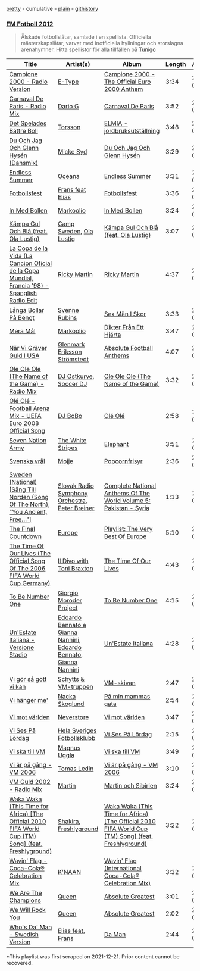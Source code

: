 [pretty](/playlists/pretty/0NYlvGXveeyvhb5G80LPtA.md) - cumulative - [plain](/playlists/plain/0NYlvGXveeyvhb5G80LPtA) - [githistory](https://github.githistory.xyz/mackorone/spotify-playlist-archive/blob/main/playlists/plain/0NYlvGXveeyvhb5G80LPtA)

### [EM Fotboll 2012](https://open.spotify.com/playlist/0NYlvGXveeyvhb5G80LPtA)

> Älskade fotbollslåtar, samlade i en spellista\. Officiella mästerskapslåtar, varvat med inofficiella hyllningar och storslagna arenahymner\. Hitta spellistor för alla tillfällen på <a href="spotify:app:tunigo">Tunigo</a>

| Title | Artist(s) | Album | Length | Added | Removed |
|---|---|---|---|---|---|
| [Campione 2000 \- Radio Version](https://open.spotify.com/track/0yf6LL8DG9hOB84qjCtoFj) | [E\-Type](https://open.spotify.com/artist/53I4RAzuXWvaO1vzrCBJbD) | [Campione 2000 \- The Official Euro 2000 Anthem](https://open.spotify.com/album/7EU8dnFKEVJVq7xKgyHtlC) | 3:34 | 2012-05-23 |  |
| [Carnaval De Paris \- Radio Mix](https://open.spotify.com/track/0qAYczZuIPY8pn4Exv9PpL) | [Dario G](https://open.spotify.com/artist/3Eo78i1MPfle0XVjMvia8A) | [Carnaval De Paris](https://open.spotify.com/album/4wC4lpIgU0imCfhOR4qld8) | 3:52 | 2012-06-06 |  |
| [Det Spelades Bättre Boll](https://open.spotify.com/track/63kD9G9bG0Y10SxVvYJZNS) | [Torsson](https://open.spotify.com/artist/3QQOx64tLX3UIjImu2ANtc) | [ELMIA \- jordbruksutställning](https://open.spotify.com/album/3B9tX3djQ8D9QfigENQecE) | 3:48 | 2012-06-06 |  |
| [Du Och Jag Och Glenn Hysén \(Dansmix\)](https://open.spotify.com/track/6fhGll7zYYIb6zP8bKK7bW) | [Micke Syd](https://open.spotify.com/artist/62vj47O6nNW5jFJ2yuliKS) | [Du Och Jag Och Glenn Hysén](https://open.spotify.com/album/2ZL6d5umjwe2lxShKIs325) | 3:29 | 2012-06-06 |  |
| [Endless Summer](https://open.spotify.com/track/0l4viuNgxCfYcqFSPSQFwe) | [Oceana](https://open.spotify.com/artist/7Mgy9q22qCdNSPQsuL5fjv) | [Endless Summer](https://open.spotify.com/album/45yudSy6lkjoPOxO32l3Ig) | 3:31 | 2012-05-23 |  |
| [Fotbollsfest](https://open.spotify.com/track/6e71KefJQBYhdYwDG012EU) | [Frans feat Elias](https://open.spotify.com/artist/2m6H4quT1hGEL74wlmTHZl) | [Fotbollsfest](https://open.spotify.com/album/3MoaV6uBG5b7tFFybRRFI2) | 3:36 | 2012-05-23 |  |
| [In Med Bollen](https://open.spotify.com/track/0uLrTZSJVLlwEUt3rKAYCB) | [Markoolio](https://open.spotify.com/artist/0cAOG10Gh3ORpBRZ9c7Zam) | [In Med Bollen](https://open.spotify.com/album/56MwMd6BSyGSTdMuQ2AWX2) | 3:24 | 2012-05-23 |  |
| [Kämpa Gul Och Blå \(feat\. Ola Lustig\)](https://open.spotify.com/track/20pHTY4j9yVwW31ptiv3Zt) | [Camp Sweden](https://open.spotify.com/artist/150wwSpzxl67b7uF1dCKS7), [Ola Lustig](https://open.spotify.com/artist/0SI31W55XNtC1fkDMpjWGN) | [Kämpa Gul Och Blå \(feat\. Ola Lustig\)](https://open.spotify.com/album/1MclDXM7nxhqE21SYLrFRi) | 3:07 | 2012-06-07 |  |
| [La Copa de la Vida \(La Cancion Oficial de la Copa Mundial, Francia '98\) \- Spanglish Radio Edit](https://open.spotify.com/track/0KnZ3Fgnqjmz4Sl2OA5zwa) | [Ricky Martin](https://open.spotify.com/artist/7slfeZO9LsJbWgpkIoXBUJ) | [Ricky Martin](https://open.spotify.com/album/1k1Cr3nlJDa8pvwZUJ5xfj) | 4:37 | 2012-06-01 |  |
| [Långa Bollar På Bengt](https://open.spotify.com/track/5yp9VtCVyRyBbagiJCZOvE) | [Svenne Rubins](https://open.spotify.com/artist/1Z13YUXbUmdKwDO4RtVgyx) | [Sex Män I Skor](https://open.spotify.com/album/0fmEe9cEDa6BMPuHMjnZBW) | 3:33 | 2012-06-06 |  |
| [Mera Mål](https://open.spotify.com/track/4xi2jcRkIXIJ9KwVcGPFvx) | [Markoolio](https://open.spotify.com/artist/0cAOG10Gh3ORpBRZ9c7Zam) | [Dikter Från Ett Hjärta](https://open.spotify.com/album/4nr7H6gtXYmvUOGig6kN0K) | 3:47 | 2012-06-05 |  |
| [När Vi Gräver Guld I USA](https://open.spotify.com/track/6JGhTVj9dlgxFxuuNaPJU1) | [Glenmark Eriksson Strömstedt](https://open.spotify.com/artist/18zO6eeR1PG505akCHt9yB) | [Absolute Football Anthems](https://open.spotify.com/album/1ge7tqdoCA5jY5OXkvS8q2) | 4:07 | 2012-05-23 |  |
| [Ole Ole Ole \(The Name of the Game\) \- Radio Mix](https://open.spotify.com/track/2m3hE8NsWNcZHrrW6CV2eb) | [DJ Ostkurve](https://open.spotify.com/artist/1YKOZiYrbyc1drGZoeE6lS), [Soccer DJ](https://open.spotify.com/artist/4ujAmDosSASBwvSdAOiXkY) | [Ole Ole Ole \(The Name of the Game\)](https://open.spotify.com/album/7rPaqm326ypznJKKRxBIFk) | 3:32 | 2012-06-01 |  |
| [Olé Olé \- Football Arena Mix \- UEFA Euro 2008 Official Song](https://open.spotify.com/track/4Wzh7ewbJArE55VxR4GxEV) | [DJ BoBo](https://open.spotify.com/artist/14dmbYen0AciYxu5n4Fkpd) | [Olé Olé](https://open.spotify.com/album/3Ukq1FTrPV740JhQwcwzqG) | 2:58 | 2012-06-01 |  |
| [Seven Nation Army](https://open.spotify.com/track/3m6KkYKdnbffMpGd9Pm9FP) | [The White Stripes](https://open.spotify.com/artist/4F84IBURUo98rz4r61KF70) | [Elephant](https://open.spotify.com/album/0rRNLpdA8nA8Sm8Fk490b9) | 3:51 | 2012-06-05 |  |
| [Svenska vrål](https://open.spotify.com/track/4uydft0rdpt7mneWiGY0ul) | [Mojje](https://open.spotify.com/artist/6or0RLoRB0TJF2vg0eTA8y) | [Popcornfrisyr](https://open.spotify.com/album/1tjqwnvSqkP7j6JDkv2bXR) | 2:36 | 2012-05-23 |  |
| [Sweden \(National\) \[Sång Till Norden \(Song Of The North\), "You Ancient, Free…"\]](https://open.spotify.com/track/4fN73CgSo9rKmlUgvxsXDu) | [Slovak Radio Symphony Orchestra](https://open.spotify.com/artist/428GNN7qZnTsMaK3SfPo6D), [Peter Breiner](https://open.spotify.com/artist/50MREZ0LJcSvrtKuyTV8Su) | [Complete National Anthems Of The World Volume 5: Pakistan \- Syria](https://open.spotify.com/album/12LVof0lra6fedo5uP29mw) | 1:13 | 2012-05-23 |  |
| [The Final Countdown](https://open.spotify.com/track/1li0jGGRIaMaNNRBV8JXZ4) | [Europe](https://open.spotify.com/artist/7Js6Lde8thlIHXggv2SCBz) | [Playlist: The Very Best Of Europe](https://open.spotify.com/album/305Ae8uvs0wDqSGGOyBq1Z) | 5:10 | 2012-06-05 |  |
| [The Time Of Our Lives \(The Official Song Of The 2006 FIFA World Cup Germany\)](https://open.spotify.com/track/4sCH2FLZm92BaVxIgjqZdq) | [Il Divo with Toni Braxton](https://open.spotify.com/artist/2HLf6dAxUNvb53uRiVgtWS) | [The Time Of Our Lives](https://open.spotify.com/album/5NDUd4VCLs9dqQdBnZapdO) | 4:43 | 2012-06-06 |  |
| [To Be Number One](https://open.spotify.com/track/3z2tF0D5siAL9nBYhZeMQl) | [Giorgio Moroder Project](https://open.spotify.com/artist/2Vm6zojdSDOk9NJSxukwqO) | [To Be Number One](https://open.spotify.com/album/3OGAcObu2XEJdKkqrmV49e) | 4:15 | 2012-06-01 |  |
| [Un'Estate Italiana \- Versione Stadio](https://open.spotify.com/track/4PpZBuY3kLXdRhzQukKqr5) | [Edoardo Bennato e Gianna Nannini](https://open.spotify.com/artist/7HrDgZk1VmkfqewLF3AZgX), [Edoardo Bennato](https://open.spotify.com/artist/7AWtkwVftjGXkoCIEvI7fW), [Gianna Nannini](https://open.spotify.com/artist/0h0p7RkMjCUMdcf0nXmHjX) | [Un'Estate Italiana](https://open.spotify.com/album/1BnWMZpYwpXh1ZVCCrJJLw) | 4:28 | 2012-06-06 |  |
| [Vi gör så gott vi kan](https://open.spotify.com/track/2oGeEvGdrvYMQHLwfEuRQH) | [Schytts & VM\-truppen](https://open.spotify.com/artist/532VAxbx8g6TbDJc3oIN5D) | [VM\-skivan](https://open.spotify.com/album/0rMYCExSeRWSgJTcB54eIl) | 2:47 | 2012-05-23 |  |
| [Vi hänger me'](https://open.spotify.com/track/0ipdufJRdwMhmJKD1Mn1WC) | [Nacka Skoglund](https://open.spotify.com/artist/6MurqUFCnE1IwqIp6haGq1) | [På min mammas gata](https://open.spotify.com/album/7tiaT7DvZaFKOf1b0rN6hP) | 2:54 | 2012-05-23 |  |
| [Vi mot världen](https://open.spotify.com/track/5wRRhKubQ4u1xBQK0KVliE) | [Neverstore](https://open.spotify.com/artist/4PibNOKNAaMPvwrgBoXMj3) | [Vi mot världen](https://open.spotify.com/album/2VlP2IcxgiKnKT9VdT0kVb) | 3:47 | 2012-06-05 |  |
| [Vi Ses På Lördag](https://open.spotify.com/track/6n0E4hoqO1A4zO7SicDrDx) | [Hela Sveriges Fotbollsklubb](https://open.spotify.com/artist/6wPV3pmvHytH2vTODSdPYe) | [Vi Ses På Lördag](https://open.spotify.com/album/4DBs2oYvGG1cKKuF9REYpA) | 2:15 | 2012-05-23 |  |
| [Vi ska till VM](https://open.spotify.com/track/0SXD2SYalWpZ1xlqmv4IDV) | [Magnus Uggla](https://open.spotify.com/artist/30j6YCWLSp59jLF7yIYZWq) | [Vi ska till VM](https://open.spotify.com/album/1EKdPpNy8szS05rbnu6UbJ) | 3:49 | 2012-05-23 |  |
| [Vi är på gång \- VM 2006](https://open.spotify.com/track/3eVFbLqeLIJzXQaaBJ8nDT) | [Tomas Ledin](https://open.spotify.com/artist/518rTAIFPwQjLUSi4Pdzzn) | [Vi är på gång \- VM 2006](https://open.spotify.com/album/30EoDxR2UYquvDHaNwDN25) | 3:10 | 2012-05-23 |  |
| [VM Guld 2002 \- Radio Mix](https://open.spotify.com/track/0Ga7gAYftdywCJlH4dS67m) | [Martin](https://open.spotify.com/artist/4oOULCfbuFxwC1Bv2PSR7F) | [Martin och Sibirien](https://open.spotify.com/album/7tDd43fJOLGLZPQXCKUZWF) | 3:24 | 2012-05-23 |  |
| [Waka Waka \(This Time for Africa\) \[The Official 2010 FIFA World Cup \(TM\) Song\] \(feat\. Freshlyground\)](https://open.spotify.com/track/2Cd9iWfcOpGDHLz6tVA3G4) | [Shakira](https://open.spotify.com/artist/0EmeFodog0BfCgMzAIvKQp), [Freshlyground](https://open.spotify.com/artist/7AcV1lk8Zrgo1691PDWEle) | [Waka Waka \(This Time for Africa\) \[The Official 2010 FIFA World Cup \(TM\) Song\] \(feat\. Freshlyground\)](https://open.spotify.com/album/3pzQF7YgU1f66pBayA8uHv) | 3:22 | 2012-06-01 |  |
| [Wavin' Flag \- Coca\-Cola® Celebration Mix](https://open.spotify.com/track/2HMNcHDq7kOFkIDzmbe6GU) | [K'NAAN](https://open.spotify.com/artist/7pGyQZx9thVa8GxMBeXscB) | [Wavin' Flag \(International Coca\-Cola® Celebration Mix\)](https://open.spotify.com/album/0OWec7G6HuYcsbc27dRwFc) | 3:32 | 2012-06-01 |  |
| [We Are The Champions](https://open.spotify.com/track/5Y55FgnTswJip7H7HfCOpa) | [Queen](https://open.spotify.com/artist/1dfeR4HaWDbWqFHLkxsg1d) | [Absolute Greatest](https://open.spotify.com/album/3kVdysNnlL5oTzhMERRLLo) | 3:01 | 2012-06-01 |  |
| [We Will Rock You](https://open.spotify.com/track/23WsKRReucDjMli5fuRwkn) | [Queen](https://open.spotify.com/artist/1dfeR4HaWDbWqFHLkxsg1d) | [Absolute Greatest](https://open.spotify.com/album/3kVdysNnlL5oTzhMERRLLo) | 2:02 | 2012-06-01 |  |
| [Who's Da' Man \- Swedish Version](https://open.spotify.com/track/4uG2hBujxUwZpcMBhHAkOB) | [Elias feat\. Frans](https://open.spotify.com/artist/5cKOyCndehL1TqvRqVzv23) | [Da Man](https://open.spotify.com/album/5kbHcB18oNedKV0qpSVKZz) | 2:44 | 2012-06-07 |  |

\*This playlist was first scraped on 2021-12-21. Prior content cannot be recovered.